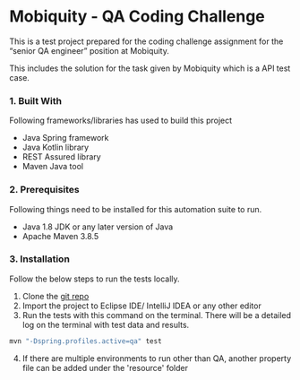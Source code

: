 # Mobiquity - QA Coding Challenge

This is a test project prepared for the coding challenge assignment for the “senior QA engineer” position at Mobiquity. 

This includes the solution for the task given by Mobiquity which is a API test case.

### 1.	Built With

Following frameworks/libraries has used to build this project
- Java Spring framework
- Java Kotlin library
- REST Assured library
- Maven Java tool

### 2.	Prerequisites

Following things need to be installed for this automation suite to run.

  - Java 1.8 JDK or any later version of Java
  - Apache Maven 3.8.5

### 3.	Installation

Follow the below steps to run the tests locally.

1.	Clone the [git repo](https://github.com/ChamalikaH/mobiquity-qaTest.git)
2.	Import the project to Eclipse IDE/ IntelliJ IDEA or any other editor
3.	Run the tests with this command on the terminal. There will be a detailed log on the terminal with test data and results.

```sh
mvn "-Dspring.profiles.active=qa" test
```
4. If there are multiple environments to run other than QA, another property file can be added under the 'resource' folder


